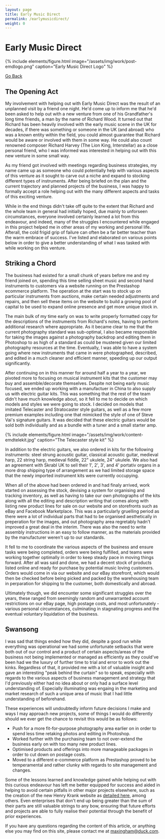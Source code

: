 ```yaml
---
layout: page
title: Early Music Direct
permalink: /earlymusicdirect/
weight: 0
---
```


# **Early Music Direct**

{% include elements/figure.html image="/assets/img/work/post-emdlogo.png" caption="Early Music Direct Logo" %}

<a href="/work">Go Back</a>

## The Opening Act

My involvement with helping out with Early Music Direct was the result of an unplanned visit by a friend one night. He'd come up to inform me that he'd been asked to help out with a new venture from one of his Grandfather's long time friends, a man by the name of Richard Wood. It turned out that Richard has been heavily involved with the early music scene in the UK for decades, if there was something or someone in the UK (and abroad) who was a known entity within the field, you could almost guarantee that Richard would be aware or involved with them in some way. He could also count renowned composer Richard Harvey (The Lion King, Interstellar) as a close personal friend, who I was informed was interested in helping out with this new venture in some small way.

As my friend got involved with meetings regarding business strategies, my name came up as someone who could potentially help with various aspects of this venture as it sought to carve out a niche and expand to stocking different types of instruments. After being briefed on the plan and the current trajectory and planned projects of the business, I was happy to formally accept a role helping out with the many different aspects and tasks of this exciting venture.

While in the end things didn't take off quite to the extent that Richard and the whole team in general had initially hoped, due mainly to unforseen circumstances, everyone involved certainly learned a lot from this endeavour, and indeed, many of the struggles I encountered while engaged in this project helped me in other areas of my working and personal life. Afterall, the cold frigid grip of failure can often be a far better teacher than the warm embrace of success. I've listed and elaborated on various points below in order to give a better understanding of what I was tasked with while working on this venture.

## Striking a Chord

The business had existed for a small chunk of years before me and my friend joined on, spending this time selling sheet music and second hand instruments to customers via a website running on the Prestashop ecommerce platform. The operation at the start was to stock up on particular instruments from auctions, make certain needed adjustments and repairs, and then sell these items on the website to build a growing pool of capital to be used to expand online presence and get more unique stock in.

The main bulk of my time early on was to write properly formatted copy for the descriptions of the instruments from Richard's notes, having to perform additional research where appropriate. As it became clear to me that the current photography standard was sub-optimal, I also became responsible for taking the images against a photography backdrop and editing them in Photoshop to as high of a standard as could be mustered given our limited photography resources at the time. Eventually, I was able to have a system going where new instruments that came in were photographed, described, and edited in a much cleaner and efficient manner, speeding up our output significantly.

After continuing on in this manner for around half a year to a year, we pivoted more to focusing on musical instrument kits that the customer may buy and assemble/decorate themselves. Despite not being early music focused, we ended up working with a manufactuer in China to also supply us with electric guitar kits. This was something that the rest of the team didn't have much knowledge about, so it fell to me to decide on which models and styles we were going to stock. I decided on models that imitated Telecaster and Stratocaster style guitars, as well as a few more premium examples including one that mimicked the style of one of Steve Vai's signature guitars. It was decided that these electric guitars would be sold both individually and as a bundle with a tuner and a small starter amp.

{% include elements/figure.html image="/assets/img/work/content-emdtelekit.jpg" caption="The Telecaster style kit" %}

In addition to the electric guitars, we also ordered in kits for the following instruments: steel strung acoustic guitar, classical acoustic guitar, medieval harp, 22 string harp, medieval fiddle, 22" ukulele, 24" ukulele. We also had an agreement with Skrabl UK to sell their 1', 2', 3', and 4' portativ organs in a more drop shipping type of arrangement as we had limited storage space that the newly imported instrument kits were currently occupying.

When all of the above had been ordered in and had finaly arrived, work started on assessing the stock, devising a system for organising and tracking inventory, as well as having to take our own photographs of the kits along with all the editing and description writing that comes along with listing new product lines for sale on our website and on storefronts such as eBay and Facebook Marketplace. This was a particularly gruelling period as there were a lot of individual parts that had to be organised aesthetically in preperation for the images, and out photography area regretably hadn't improved a great deal in the interim. There was also the need to write assembly instructions in an easy to follow manner, as the materials provided by the manufacturer weren't up to our standards.

It fell to me to coordinate the various aspects of the business and ensure tasks were being completed, orders were being fulfilled, and teams were working together optimally in order to keep steady pace in moving things forward. After all was said and done, we had a decent stock of products listed online and ready for purchase by potential music loving customers. Orders would come in via our website and our eBay storefront, which would then be checked before being picked and packed by the warehousing team in perparation for shipping to the customer, both domestically and abroad.

Ultimately though, we did encounter some significant struggles over the years, these ranged from seemingly random and unwarranted account restrictions on our eBay page, high postage costs, and most unfortunately - various personal circumstances, culminating in stagnating progress and the eventual voluntary liquidation of the business.


## Swansong

I was sad that things ended how they did, despite a good run while everything was operational we had some unfortunate setbacks that were both out of our control and a product of certain aspects/areas of the business not being implemented or managed as efficiently as they could've been had we the luxury of further time to trial and error to work out the kinks. Regardless of that, it provided me with a lot of valuable insight and gave an interesting "peak behind the curtain" so to speak, especially with regards to the various aspects of business management and strategy that I'd previously either had no idea about or only had a surface level understanding of. Especially illuminating was engaing in the marketing and market research of such a unique area of music that I had little understanding of beforehand.

These experiences will undoubtedly inform future decisions I make and ways I may approach new projects, some of things I would do differently should we ever get the chance to revisit this would be as follows:
* Push for a more fit-for-purpose photography area earlier on in order to spend less time retaking photos and editing in Photoshop.
* Worked further with the purchasing team to not over-extend the business early on with too many new product lines.
* Optimised products and offerings into more manageable packages in order to cut down on postage costs.
* Moved to a different e-commerce platform as Prestashop proved to be temperamental and rather clunky with regards to site management and changes.

Some of the lessons learned and knowledge gained while helping out with this curious endeavour has left me better equipped for success and aided in helping to avoid certain pitfalls in other major projects elsewhere, such as the creation of the new Henry Krank website as <a href="/projects/henry-krank-new-website">detailed here</a>, among others. Even enterprises that don't end up being greater than the sum of their parts are still valuable strings to any bow, ensuring that future efforts and projects are able to fully realise their potential through the benefit of prior experiences.

If you have any questions regarding the content of this article, or anything else you may find on this site, please contact me at maxingham@duck.com.



